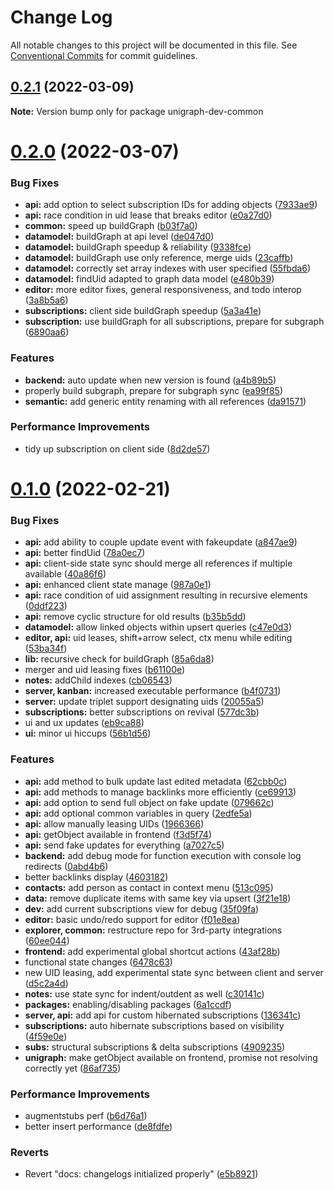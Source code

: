 # Change Log

All notable changes to this project will be documented in this file.
See [Conventional Commits](https://conventionalcommits.org) for commit guidelines.

## [0.2.1](https://github.com/unigraph-dev/unigraph-dev/compare/v0.2.0...v0.2.1) (2022-03-09)

**Note:** Version bump only for package unigraph-dev-common





# [0.2.0](https://github.com/unigraph-dev/unigraph-dev/compare/v0.1.0...v0.2.0) (2022-03-07)


### Bug Fixes

* **api:** add option to select subscription IDs for adding objects ([7933ae9](https://github.com/unigraph-dev/unigraph-dev/commit/7933ae92bc24769b5f9c4c1d837af105b342f5d8))
* **api:** race condition in uid lease that breaks editor ([e0a27d0](https://github.com/unigraph-dev/unigraph-dev/commit/e0a27d0c22108ce00da4224b03af0cdd2470750f))
* **common:** speed up buildGraph ([b03f7a0](https://github.com/unigraph-dev/unigraph-dev/commit/b03f7a08250f5f4025501ff071de141d571f8d5a))
* **datamodel:** buildGraph at api level ([de047d0](https://github.com/unigraph-dev/unigraph-dev/commit/de047d0988a4e872ce9000b6a90ef4931236c0d5))
* **datamodel:** buildGraph speedup & reliability ([9338fce](https://github.com/unigraph-dev/unigraph-dev/commit/9338fcec23e8e888ee5e2013fa7ebb692de18b46))
* **datamodel:** buildGraph use only reference, merge uids ([23caffb](https://github.com/unigraph-dev/unigraph-dev/commit/23caffbea31e1c336b91f0187e0cb4b2db4f2c53))
* **datamodel:** correctly set array indexes with user specified ([55fbda6](https://github.com/unigraph-dev/unigraph-dev/commit/55fbda6206fd7d967f0cf12f6a69adad790d9f68))
* **datamodel:** findUid adapted to graph data model ([e480b39](https://github.com/unigraph-dev/unigraph-dev/commit/e480b391e402a3ea5f57f36529185df6465b63e2))
* **editor:** more editor fixes, general responsiveness, and todo interop ([3a8b5a6](https://github.com/unigraph-dev/unigraph-dev/commit/3a8b5a67b522390356a29f9484bc1b6c92979e7f))
* **subscriptions:** client side buildGraph speedup ([5a3a41e](https://github.com/unigraph-dev/unigraph-dev/commit/5a3a41ebcded3747b931863ab5b62ef6d0cb3cf4))
* **subscription:** use buildGraph for all subscriptions, prepare for subgraph ([6890aa6](https://github.com/unigraph-dev/unigraph-dev/commit/6890aa604b68d15a04b6108ef975647f693ead4d))


### Features

* **backend:** auto update when new version is found ([a4b89b5](https://github.com/unigraph-dev/unigraph-dev/commit/a4b89b5441f71de250320fc7e42f697569b34838))
* properly build subgraph, prepare for subgraph sync ([ea99f85](https://github.com/unigraph-dev/unigraph-dev/commit/ea99f85282f6b72d8403e17998b52c80a042338e))
* **semantic:** add generic entity renaming with all references ([da91571](https://github.com/unigraph-dev/unigraph-dev/commit/da915716e0a952dcc914987d950c8c6483e7e265))


### Performance Improvements

* tidy up subscription on client side ([8d2de57](https://github.com/unigraph-dev/unigraph-dev/commit/8d2de5727a81cd0d7715100200a5d2b982cf7d57))





# [0.1.0](https://github.com/unigraph-dev/unigraph-dev/compare/v0.1.10...v0.1.0) (2022-02-21)


### Bug Fixes

* **api:** add ability to couple update event with fakeupdate ([a847ae9](https://github.com/unigraph-dev/unigraph-dev/commit/a847ae9220453a5ed5316224811e24f9a86558bd))
* **api:** better findUid ([78a0ec7](https://github.com/unigraph-dev/unigraph-dev/commit/78a0ec7d5b0b3d0cb0fcda14c2921912a41a3fb2))
* **api:** client-side state sync should merge all references if multiple available ([40a86f6](https://github.com/unigraph-dev/unigraph-dev/commit/40a86f6f853a343e127c703b38d6f1a9afc3e825))
* **api:** enhanced client state manage ([987a0e1](https://github.com/unigraph-dev/unigraph-dev/commit/987a0e164a3385f478db94ac5df33e522e30380a))
* **api:** race condition of uid assignment resulting in recursive elements ([0ddf223](https://github.com/unigraph-dev/unigraph-dev/commit/0ddf2230ac012fe6aeb5ccc9632cd53080a862a9))
* **api:** remove cyclic structure for old results ([b35b5dd](https://github.com/unigraph-dev/unigraph-dev/commit/b35b5dd7950ed4ba021c971ace5c141bf3cd4539))
* **datamodel:** allow linked objects within upsert queries ([c47e0d3](https://github.com/unigraph-dev/unigraph-dev/commit/c47e0d3863c059e2e3fddd3d00cce19fcea53761))
* **editor, api:** uid leases, shift+arrow select, ctx menu while editing ([53ba34f](https://github.com/unigraph-dev/unigraph-dev/commit/53ba34f17f883c02495dc88cd3000fee022dc191))
* **lib:** recursive check for buildGraph ([85a6da8](https://github.com/unigraph-dev/unigraph-dev/commit/85a6da8740959839468f1372768ca6349d3de8d0))
* merger and uid leasing fixes ([b61100e](https://github.com/unigraph-dev/unigraph-dev/commit/b61100ed74bc32ee6844073c4bb050a9a4abe975))
* **notes:** addChild indexes ([cb06543](https://github.com/unigraph-dev/unigraph-dev/commit/cb06543bdf45a022731f371f19d12dac02db42cb))
* **server, kanban:** increased executable performance ([b4f0731](https://github.com/unigraph-dev/unigraph-dev/commit/b4f0731dca1d94a6c909506b208f5ede47f86684))
* **server:** update triplet support designating uids ([20055a5](https://github.com/unigraph-dev/unigraph-dev/commit/20055a5e6ea48045782dbb5f926223ac0608da7f))
* **subscriptions:** better subscriptions on revival ([577dc3b](https://github.com/unigraph-dev/unigraph-dev/commit/577dc3ba6872a4f115f06a22bbf23d6e327839a3))
* ui and ux updates ([eb9ca88](https://github.com/unigraph-dev/unigraph-dev/commit/eb9ca8887ec61d9d2d097dc9cfd759a5847cb9f1))
* **ui:** minor ui hiccups ([56b1d56](https://github.com/unigraph-dev/unigraph-dev/commit/56b1d56113fe34b30897eda29d221528d89019dd))


### Features

* **api:** add method to bulk update last edited metadata ([62cbb0c](https://github.com/unigraph-dev/unigraph-dev/commit/62cbb0c6db9e69c984bb41ea201cc9ce19af972c))
* **api:** add methods to manage backlinks more efficiently ([ce69913](https://github.com/unigraph-dev/unigraph-dev/commit/ce69913a6090c9bd739820ad255ae36afe2cb1c3))
* **api:** add option to send full object on fake update ([079662c](https://github.com/unigraph-dev/unigraph-dev/commit/079662c0b76bfcc2524a25bc04c39f484edd770a))
* **api:** add optional common variables in query ([2edfe5a](https://github.com/unigraph-dev/unigraph-dev/commit/2edfe5a584567ba44e8938e83ba6826dd07d8e87))
* **api:** allow manually leasing UIDs ([1966366](https://github.com/unigraph-dev/unigraph-dev/commit/19663669ca30272acfce37bfcc25d4dd2746e14d))
* **api:** getObject available in frontend ([f3d5f74](https://github.com/unigraph-dev/unigraph-dev/commit/f3d5f74e223ed3e948e05d4e3253fdcb07a52a75))
* **api:** send fake updates for everything ([a7027c5](https://github.com/unigraph-dev/unigraph-dev/commit/a7027c51aee8ad2b8fd0aed1234a53cee1058824))
* **backend:** add debug mode for function execution with console log redirects ([0abd4b6](https://github.com/unigraph-dev/unigraph-dev/commit/0abd4b65e3a0689c91bb6423c0a5d51e0d51fe46))
* better backlinks display ([4603182](https://github.com/unigraph-dev/unigraph-dev/commit/460318271e48209b59290a5d9ec23c9d76faf2f5))
* **contacts:** add person as contact in context menu ([513c095](https://github.com/unigraph-dev/unigraph-dev/commit/513c095dad27aeaac06f7c5c0737c14e2ccf4e27))
* **data:** remove duplicate items with same key via upsert ([3f21e18](https://github.com/unigraph-dev/unigraph-dev/commit/3f21e18f9a3d8645cb071dbebdc94e9c34517065))
* **dev:** add current subscriptions view for debug ([35f09fa](https://github.com/unigraph-dev/unigraph-dev/commit/35f09fa1eb2ab8a1272266198b47168180d5a287))
* **editor:** basic undo/redo support for editor ([f01e8ea](https://github.com/unigraph-dev/unigraph-dev/commit/f01e8eaaa697b5681989c10940eadd6971345519))
* **explorer, common:** restructure repo for 3rd-party integrations ([60ee044](https://github.com/unigraph-dev/unigraph-dev/commit/60ee0440e104163a280a6bbf6ecafeaf74f30945))
* **frontend:** add experimental global shortcut actions ([43af28b](https://github.com/unigraph-dev/unigraph-dev/commit/43af28bafa8eee049fdad74eb1c34a663cdc9c23))
* functional state changes ([6478c63](https://github.com/unigraph-dev/unigraph-dev/commit/6478c634dee4202dca489d5e691ad4762f0455fe))
* new UID leasing, add experimental state sync between client and server ([d5c2a4d](https://github.com/unigraph-dev/unigraph-dev/commit/d5c2a4de9afe27bf1fc6272ead6cfd0367ddf549))
* **notes:** use state sync for indent/outdent as well ([c30141c](https://github.com/unigraph-dev/unigraph-dev/commit/c30141c2207af37123d1ff9945c177019781a573))
* **packages:** enabling/disabling packages ([6a1ccdf](https://github.com/unigraph-dev/unigraph-dev/commit/6a1ccdf91bd2a5575330452a59a4ddc4e81307dd))
* **server, api:** add api for custom hibernated subscriptions ([136341c](https://github.com/unigraph-dev/unigraph-dev/commit/136341cce7e4808109de6f9ade4f937e1cdac918))
* **subscriptions:** auto hibernate subscriptions based on visibility ([4f59e0e](https://github.com/unigraph-dev/unigraph-dev/commit/4f59e0e20c28c457b94c6a8076e4f84e9fae0443))
* **subs:** structural subscriptions & delta subscriptions ([4909235](https://github.com/unigraph-dev/unigraph-dev/commit/49092354bf86b1235796aedd137c5b07506d2c25))
* **unigraph:** make getObject available on frontend, promise not resolving correctly yet ([86af735](https://github.com/unigraph-dev/unigraph-dev/commit/86af735fc1f385090f5f182e85ab480b94bc5d91))


### Performance Improvements

* augmentstubs perf ([b6d76a1](https://github.com/unigraph-dev/unigraph-dev/commit/b6d76a1b42f81dc68af6ed131aca24dd06c5fe17))
* better insert performance ([de8fdfe](https://github.com/unigraph-dev/unigraph-dev/commit/de8fdfeae1b38d42e498392058cd446e889ba760))


### Reverts

* Revert "docs: changelogs initialized properly" ([e5b8921](https://github.com/unigraph-dev/unigraph-dev/commit/e5b89215d19fb7478cd76898e6473544f21c773e))
